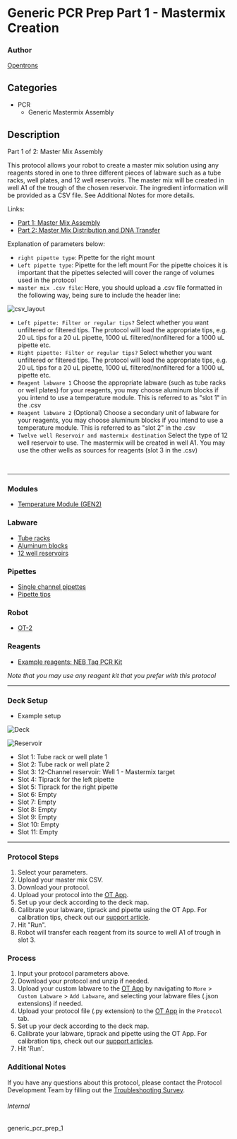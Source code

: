 # Generic PCR Prep Part 1 - Mastermix Creation

### Author
[Opentrons](https://opentrons.com/)



## Categories
* PCR
    * Generic Mastermix Assembly

## Description
Part 1 of 2: Master Mix Assembly

This protocol allows your robot to create a master mix solution using any reagents stored in one to three different pieces of labware such as a tube racks, well plates, and 12 well reservoirs. The master mix will be created in well A1 of the trough of the chosen reservoir. The ingredient information will be provided as a CSV file. See Additional Notes for more details.

Links:
* [Part 1: Master Mix Assembly](./generic_pcr_prep_1)
* [Part 2: Master Mix Distribution and DNA Transfer](./generic_pcr_prep_2)


Explanation of parameters below:
* `right pipette type`: Pipette for the right mount
* `Left pipette type`: Pipette for the left mount
For the pipette choices it is important that the pipettes selected will cover the range of volumes used in the protocol
* `master mix .csv file`: Here, you should upload a .csv file formatted in the following way, being sure to include the header line:

![csv_layout](https://s3.amazonaws.com/opentrons-protocol-library-website/custom-README-images/1473-acies-bio/CSV.png)
* `Left pipette: Filter or regular tips?` Select whether you want unfiltered or filtered tips. The protocol will load the appropriate tips, e.g. 20 uL tips for a 20 uL pipette, 1000 uL filtered/nonfiltered for a 1000 uL pipette etc.
* `Right pipette: Filter or regular tips?` Select whether you want unfiltered or filtered tips. The protocol will load the appropriate tips, e.g. 20 uL tips for a 20 uL pipette, 1000 uL filtered/nonfiltered for a 1000 uL pipette etc.
* `Reagent labware 1` Choose the appropriate labware (such as tube racks or well plates) for your reagents, you may choose aluminum blocks if you intend to use a temperature module. This is referred to as "slot 1" in the .csv
* `Reagent labware 2` (Optional) Choose a secondary unit of labware for your reagents, you may choose aluminum blocks if you intend to use a temperature module. This is referred to as "slot 2" in the .csv
* `Twelve well Reservoir and mastermix destination` Select the type of 12 well reservoir to use. The mastermix will be created in well A1. You may use the other wells as sources for reagents (slot 3 in the .csv)
</br>

---

### Modules
* [Temperature Module (GEN2)](https://shop.opentrons.com/collections/hardware-modules/products/tempdeck)

### Labware
* [Tube racks](https://labware.opentrons.com/?category=tubeRack)
* [Aluminum blocks](https://labware.opentrons.com/?category=aluminumBlock)
* [12 well reservoirs](https://labware.opentrons.com/?category=reservoir)

### Pipettes
* [Single channel pipettes](https://shop.opentrons.com/single-channel-electronic-pipette-p20/)
* [Pipette tips](https://shop.opentrons.com/universal-filter-tips/)

### Robot
* [OT-2](https://opentrons.com/ot-2)

### Reagents
* [Example reagents: NEB Taq PCR Kit](https://www.neb.com/products/e5000-taq-pcr-kit#Product%20Information)

*Note that you may use any reagent kit that you prefer with this protocol*

---

### Deck Setup
* Example setup

![Deck](https://s3.amazonaws.com/opentrons-protocol-library-website/custom-README-images/generic_pcr_prep_1/example_deck.jpg)

![Reservoir](https://s3.amazonaws.com/opentrons-protocol-library-website/custom-README-images/generic_pcr_prep_1/reservoir.jpg)


* Slot 1: Tube rack or well plate 1
* Slot 2: Tube rack or well plate 2
* Slot 3: 12-Channel reservoir: Well 1 - Mastermix target
* Slot 4: Tiprack for the left pipette
* Slot 5: Tiprack for the right pipette
* Slot 6: Empty
* Slot 7: Empty
* Slot 8: Empty
* Slot 9: Empty
* Slot 10: Empty
* Slot 11: Empty

---

### Protocol Steps
1. Select your parameters.
2. Upload your master mix CSV.
3. Download your protocol.
4. Upload your protocol into the [OT App](https://opentrons.com/ot-app).
5. Set up your deck according to the deck map.
6. Calibrate your labware, tiprack and pipette using the OT App. For calibration tips, check out our [support article](https://support.opentrons.com/ot-2/getting-started-software-setup/deck-calibration).
7. Hit "Run".
8. Robot will transfer each reagent from its source to well A1 of trough in slot 3.

### Process
1. Input your protocol parameters above.
2. Download your protocol and unzip if needed.
3. Upload your custom labware to the [OT App](https://opentrons.com/ot-app) by navigating to `More` > `Custom Labware` > `Add Labware`, and selecting your labware files (.json extensions) if needed.
4. Upload your protocol file (.py extension) to the [OT App](https://opentrons.com/ot-app) in the `Protocol` tab.
5. Set up your deck according to the deck map.
6. Calibrate your labware, tiprack and pipette using the OT App. For calibration tips, check out our [support articles](https://support.opentrons.com/en/collections/1559720-guide-for-getting-started-with-the-ot-2).
7. Hit 'Run'.

### Additional Notes
If you have any questions about this protocol, please contact the Protocol Development Team by filling out the [Troubleshooting Survey](https://protocol-troubleshooting.paperform.co/).

###### Internal
generic_pcr_prep_1
